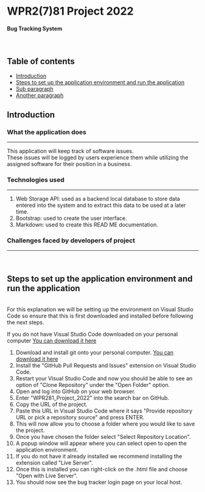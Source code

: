 # WPR2(7)81 Project 2022

#### Bug Tracking System 

</br>

## Table of contents 
- [Introduction](#introduction) 
- [Steps to set up the application environment and run the application](#setup)
- [Sub paragraph](#subparagraph1)
- [Another paragraph](#paragraph2)  

## Introduction <a name='introduction'></a>
### What the application does 
---------
This application will keep track of software issues.</br>
These issues will be logged by users experience them while utilizing the assigned software for their position in a business. 

### Technologies used 
---------
1. Web Storage API: used as a backend local database to store data entered into the system and to extract this data to be used at a later time.
2. Bootstrap: used to create the user interface.
3. Markdown: used to create this READ ME documentation. 

### Challenges faced by developers of project
---------

</br>

## Steps to set up the application environment and run the application <a name='setup'></a>
</br>
For this explanation we will be setting up the environment on Visual Studio Code so ensure that this is first downloaded and installed before following the next steps. </br>

If you do not have Visual Studio Code downloaded on your personal computer [You can download it here](https://code.visualstudio.com/download)
1. Download and install git onto your personal computer. [You can download it here](https://git-scm.com/downloads)
2. Install the "GitHub Pull Requests and Issues" extension on Visual Studio Code. 
3. Restart your Visual Studio Code and now you should be able to see an option of "Clone Repository" under the "Open Folder" option.
4. Open and log into GitHub on your web browser.
5. Enter "WPR281_Project_2022" into the search bar on GitHub. 
6. Copy the URL of the project.
7. Paste this URL in Visual Studio Code where it says "Provide repository URL or pick a repository source" and press ENTER. 
8. This will now allow you to choose a folder where you would like to save the project. 
9. Once you have chosen the folder select "Select Repository Location".
10. A popup window will appear where you can select open to open the application environment. 
11. If you do not have it already installed we recommend installing the extension called "Live Server".
12. Once this is installed you can right-click on the .html file and choose "Open with Live Server".
13. You should now see the bug tracker login page on your local host. 

